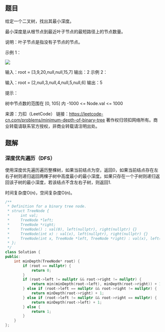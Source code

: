 ## 题目

给定一个二叉树，找出其最小深度。

最小深度是从根节点到最近叶子节点的最短路径上的节点数量。

说明：叶子节点是指没有子节点的节点。



示例 1：

 ![](https://assets.leetcode.com/uploads/2020/10/12/ex_depth.jpg)

输入：root = [3,9,20,null,null,15,7]
输出：2
示例 2：

输入：root = [2,null,3,null,4,null,5,null,6]
输出：5


提示：

树中节点数的范围在 [0, 105] 内
-1000 <= Node.val <= 1000

来源：力扣（LeetCode）
链接：https://leetcode-cn.com/problems/minimum-depth-of-binary-tree
著作权归领扣网络所有。商业转载请联系官方授权，非商业转载请注明出处。

## 题解

### 深度优先遍历（DFS）

使用深度优先遍历遍历整棵树，如果当前结点为空，返回0，如果当前结点存在左右子树则递归返回两棵子树中高度最小的最小深度。如果只存在一个子树则递归返回该子树的最小深度，若该结点不含左右子树，则返回1.

时间复杂度O(n)，空间复杂度O(n)。

```c++
/**
 * Definition for a binary tree node.
 * struct TreeNode {
 *     int val;
 *     TreeNode *left;
 *     TreeNode *right;
 *     TreeNode() : val(0), left(nullptr), right(nullptr) {}
 *     TreeNode(int x) : val(x), left(nullptr), right(nullptr) {}
 *     TreeNode(int x, TreeNode *left, TreeNode *right) : val(x), left(left), right(right) {}
 * };
 */
class Solution {
public:
    int minDepth(TreeNode* root) {
        if (root == nullptr) {
            return 0;
        }
        if (root->left != nullptr && root->right != nullptr) {
            return min(minDepth(root->left), minDepth(root->right)) + 1;
        } else if (root->left == nullptr && root->right != nullptr) {
            return minDepth(root->right) + 1;
        } else if (root->left != nullptr && root->right == nullptr) {
            return minDepth(root->left) + 1;
        } else {
            return 1;
        }
    }
};
```

